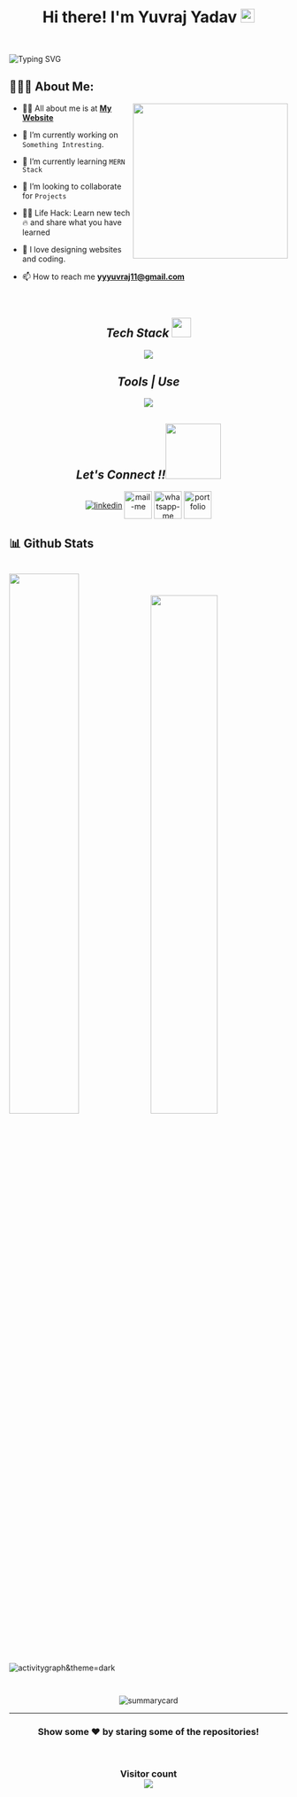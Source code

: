 
<h1 align="center">Hi there! I'm Yuvraj Yadav <img src="https://media.giphy.com/media/hvRJCLFzcasrR4ia7z/giphy.gif" width="25px"> </h1>
 <br>
   
 ![Typing SVG](https://readme-typing-svg.herokuapp.com?font=comfortaa&color=016EEA&size=24&width=500&lines=Currently+Learning+Full-Stack+Web+Development;Open-Source+Developer;Nice+to+meet+you...)
  <br>
   ## 👨🏻‍💻 About Me:

<img  src="https://raw.githubusercontent.com/gauravsapkal/gauravsapkal/main/code.gif" height="280px"  align="right" />

- 🙋‍♂️ All about me is at **[My Website](https://yuvrajyadavportfolio.netlify.app/)**

- 🔭 I’m currently working on `Something Intresting`.

- 🌱 I’m currently learning `MERN Stack`

- 👯 I’m looking to collaborate for `Projects`

- 👨‍💻 Life Hack: Learn new tech :fire: and share what you have learned 

- 💓 I love designing websites and coding.

- 📫 How to reach me **yyyuvraj11@gmail.com**

<br>








<h2 align="center"><i>Tech Stack <img src="https://camo.githubusercontent.com/beb64ff21c883e318e4f5db5231c2ba4175705bea1c9249e82a41ab375db4f75/68747470733a2f2f6d65646961322e67697068792e636f6d2f6d656469612f51737347456d706b79454f684243623765312f67697068792e6769663f6369643d656366303565343761306e336769316266716e74716d6f62386739616964316f796a327772336473336d67373030626c267269643d67697068792e676966" width="35"/></i></h2>
<p align="center">
  <a >
    <img src="https://skillicons.dev/icons?i=html,css,js,react,java,redux,bootstrap,express,jquery,materialui,mongodb,nodejs," />
  </a>
</p>


<!-- <img src="" alt="" /> -->
<h2 align="center"><i>Tools | Use</i></h2>
<p align="center">
  <a >
    <img src="https://skillicons.dev/icons?i=bash,codepen,firebase,git,github,heroku,netlify,powershell,vscode,visualstudio," />
  </a>
</p>



<h2 align="center"><i>Let's Connect !!<img src="https://raw.githubusercontent.com/ShahriarShafin/ShahriarShafin/main/Assets/handshake.gif" width="100" /></i></h2>

<p align="center">
  <a href="https://www.linkedin.com/in/yuvraj-yadav-95989521a/" target="blank"><img align="center" src="https://skillicons.dev/icons?i=linkedin" alt="linkedin" /></a>
  <a title="yyyuvraj11@gmail.com" href="mailto:yyyuvraj11@gmail.com" target="blank"><img align="center"  src="https://cdn-icons-png.flaticon.com/128/888/888853.png"  width="50px"   alt="mail-me" /></a>
  <a href="https://wa.me/9971749019" target="blank"><img align="center" src="https://cdn-icons-png.flaticon.com/128/733/733585.png" width="50px"  alt="whatsapp-me" /></a>
  <a href="https://github.com/yuvraj99-cell" target="_blank"><img align="center" src="https://user-images.githubusercontent.com/107247913/185736439-402f6025-1e63-4eb3-b770-aacd5e4b1386.png"  width="50px" alt="portfolio" /></a>
    
</p>



<h2>📊 Github Stats</h2>
<br/>

<div>
  <img width="50%" src="https://github-readme-stats.vercel.app/api?username=yuvraj99-cell&show_icons=true&theme=dark" />
  <img width="49%" src="https://github-readme-stats.vercel.app/api/top-langs/?username=yuvraj99-cell&layout=compact&theme=dark" />
</div>
 <br />
<img src="https://activity-graph.herokuapp.com/graph?username=yuvraj99-cell&theme=react-dark" alt="activitygraph&theme=dark" /> 
<br />
<p align="center"><img src="https://github-readme-streak-stats.herokuapp.com/?user=yuvraj99-cell&theme=dark" alt=""/></p>
<p align="center" ><img src="https://github-profile-trophy.vercel.app/?username=yuvraj99-cell&theme=dark" alt=""/> </p>
<p align="center"><img src="https://github-profile-summary-cards.vercel.app/api/cards/profile-details?username=yuvraj99-cell&theme=vue" alt="summarycard"/> </p>
<hr />
<h3 align="center">
 Show some ❤️ by staring some of the repositories!
</h3>
<br>
<h3 align="center"> 
  Visitor count <br>
  <img src="https://profile-counter.glitch.me/yuvraj99-cell/count.svg" />
</h3>
